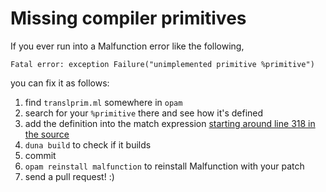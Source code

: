 # Missing compiler primitives

If you ever run into a Malfunction error like the following,
```
Fatal error: exception Failure("unimplemented primitive %primitive")
```
you can fix it as follows:

1. find `translprim.ml` somewhere in `opam`
2. search for your `%primitive` there and see how it's defined
3. add the definition into the match expression [starting around line 318 in the source](https://github.com/stedolan/malfunction/blob/master/src/malfunction_compiler.ml#L318)
4. `duna build` to check if it builds
5. commit
6. `opam reinstall malfunction` to reinstall Malfunction with your patch
7. send a pull request! :)
